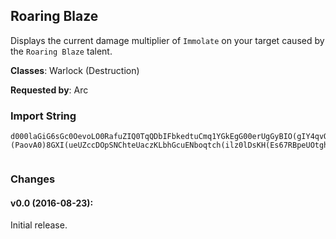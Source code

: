 ## Roaring Blaze

Displays the current damage multiplier of `Immolate` on your target caused by
the `Roaring Blaze` talent.

**Classes**: Warlock (Destruction)

**Requested by**: Arc

### Import String

    d000laGiG6sGc0OevoLO0RafuZIQ0TqQDbIFbkedtuCmq1YGkEgG00erUgGyBIO(gIY4qvQZHQY9ayFGcv)dvrDqvrleQuper1efPUOizJqL8rOkNuu1kHYlbfkZevv3euYore)erAOGISua1tvvtLQ6QQcBfvj(kOOolOG8wus3fLyVq(lk1GLoSclgQQhJKjJkxwPnRk9zqA0OOtROvdkKEnQsA2cUnq2nf)MsdhfwUqpNktxLRJW2fHVdk14Pk68ufwpQcEpQImFqbCFufA)KrWr(OphYh9hu30ACiF0FAMhYh9PiCNfe6tttttRcSDeNgOQ4om4HvLMMMMwybl1iO(ufG6GioyVMecJMwnyPgbvGvbOcZ7GxFsehoiXf60ACS(eYKJfiXf60AegnTAWsncQFvaQW8o41NeXH7psSCq4MogHHhowFczYXIWcwQrqLry4XgX7r(0QauFyMhEpYNohygHHhBeCwHjmAAAAA1)EQwg30ACQm34QsttttlSGLAeuJ7BCDmbECRkavCYimHrttttR(4MH55HknnnnTWcwQrq1yHTWcwQrqnUVX1XmV52yIrqfGkCvye14(gxhtGh3kSGLAeudd3b8(gxhtvvvvvaQ0X9nUoM5n3gtmcQ0QWfwWsncQueUZcYF98ewWsncQoMwIa3NPf2QQQQQQauViXkSGLAeuNoszCtRXrkJ1OQQcqfM3bV(KioCqY7iLXnTghPmwJWcwQrqLry4XgX7r(0QQQQQQauFyMhEpYNohygHHhBeCwHjmAAAAAvynMg1Gf6KsLMMMMwybl1iOgXNClH5CQau5jEuybl1iOgXhweHZPcqLNyndlQaubdhsMmG9QYkCwubOcgoeCacyVQSIdlQaubdhcqsgSxvwbklQaubdhcFabmpkmHfSuJG6lHH6MwJQ1qUfe(JlvI1C5y7v1rGFQeR58QY2RQZsePw8EKpTxvNLisTKmaTEvDwIi1IRWaQZRkBVctvvvLBDhEpYN2Rk36osgGwVQCR7Wvya15vLTxvhJneYN2RQJXgcKmaTEvz7vfceizfMQQQQWuvvvNVQogBiKpTkaaQWjJVKXr9yUgHPQQQQQQQoFvDe4NkXAovaaub)HPu8Zp70pH1t8sbw9yUgHPQQQQQQQQQQQgXNClH5CSYTUdVh5tZIka1Cr8j3syohRCR7W7r(0SOAJQzYQcdRcxyQQQQQQQQRHtyQQQQBWTZxvhJneYNwfaav4aHmYaAYQhZ1imvvvvvvv15RQ7Ioc8Z5iWpvI1CEvH7vfo8SQaaOc(dtP4NF2pFa8t2GvpMRryQQQQQQQQQQQQr8j3syohRCR7W7r(0SOcqnNJa)ujwZPkyaaQG)Wuk(5N9Zha)KnWPGfP8sQ0GZQomCQzuTrvZmimvvvvvvv11Wjmvvv11WjS1WjmHfSuJG6lHH6MwJQ1a8(gxhZCzfMQQQ68v9HzEPx8jEFZb(grO7b2Rk48GazdJBb7v1mdEvbdt8)egkfWGZQEmxJWuvvvvvvvPiCNfK)65PcqnIpSicNJ1i(KBjmNJ1hM5H3J8PZb(grO7bollSOAJQG5zEMNblmvvv1n4wHPQQQQQQQsr4oli)1ZtfG60rkJBAnoszSMCzvhgovWWHKjdyvBufmyHPQQQUgoHTgoHjSGLAeuFjmu30Au5SKt4oli)1ZlxwHPQQQASWwfGkE75pbT5Ykmvvv15RQXcBvA1WWDaVVX1XufghGACFJRJzEZTXeJG6XCnctvvvvvvv1AaEFJRJzUSctvvvvvvvnmChW7BCDmvbOASWwyQQQQRHtyQQQQX9iIgvkc3zb5VEEcBnCc7jeol5eUZcYF98ubOYzjNWDwq(RNNWewWsncQxCcf6gtpDmghftvaQ8KWuvvvzfm5KclC)0Nn)KIh7u8sks8z)GeCLNF)uaNknywubOAnKBbH)4sLynNxHXJclyPgb1xcd1nTgvoRFCcf6gZTjwZ5vfceizfMQQQQXcBvaQ4TN)e0MlRWuvvvV4ek0nME6ymokMSUjwZXsoiqGKvyQQQQX9iIgvhtlrG7Z0cBHTgoH9ecN1poHcDJQau5S(XjuOBe95SSPiCNfec3OdDO)G6Mjw)4ek0ncll3IiHgEg0FWXnVP1mcSV4ek0n6q(Od9PiCNfK)65H(VegQBAn5YQg3JiAuheXb71KacNLCc3zb5VEE5YQUgo0NBDuO)ZiLAImqYOItg4jtNH30WZG(CthmkHH6Mjw0FecOp30Xim8WF98qFyqk0)1AU)KhwejWtg9FJdq7)IJBGibiOpZDcL5HWfFzYqgC(WbhYassW5doqtg9sNeFO)Kd9b2oItduvChg8WI(tZ8ytzbXiS3YHibo6hSdoKp6tfgohYh9Dtd0WI(W8tG5NuYHXqh6ZnFFNueHZdKp6dIiCtKp6qh6)oOUP1G8rFqeHBI8rh6qFgjyCJWAoKp6dIiCtKp6qh6hhulYh9breUjYhDOd9J2WI8rFqeHBI8rh6qFhJLc5J(UPbAyrKau0H(3iSMd5J(Gic3e5Jo0H(eULnvy4CiCJ(eULTJXsHWn6qFdbi)4ek0n6qKah9Jl0P147bJf9V1Zd9V4ek0nI8rFkc3zbH(VegQBAn5Gabsw14EerJ6GioyVMeq4S(XjuOBmheiqYQUgo0NIWDwqSzo5w0)MGwo0NIWDwqSppySO)Mynh6VjwZ5qFYjfw4(PpB(jfp2P4LuK4Z(bj4kp)(PaovA0)8GXI(ueUZccDOpSNChteUaczKLbhGcuENboqtch(ilz0lDsKH(Es67RBpeUOtgh(iJp(idhGce48bN3z4n6LoPKqFpi991ThcxKHdVbk8KXH3KLeFzsciKLm6LoPKqh6dc95qFh6JdeCGahcC0pbIe4jHdC0Hqa
     

### Changes

#### v0.0 (2016-08-23):

Initial release.
